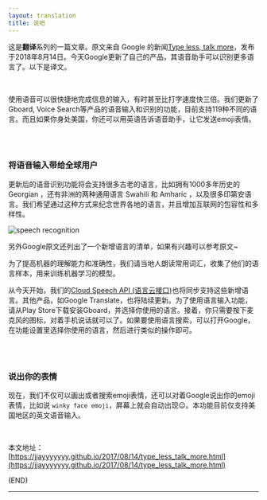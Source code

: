 ```yaml
---
layout: translation
title: 说吧
---
```



这是**翻译**系列的一篇文章。原文来自 Google 的新闻[Type less, talk more](https://www.blog.google/products/search/type-less-talk-more/)，发布于2018年8月14日。今天Google更新了自己的产品，其语音助手可以识别更多语言了。以下是译文。

<br/>

使用语音可以很快捷地完成信息的输入，有时甚至比打字速度快三倍。我们更新了Gboard, Voice Search等产品的语音输入和识别的功能，目前支持119种不同的语言。而且如果你身处美国，你还可以用英语告诉语音助手，让它发送emoji表情。

<br/><br/>

###	将语音输入带给全球用户

更新后的语音识别功能将会支持很多古老的语言，比如拥有1000多年历史的 Georgian ，还有非洲的两种通用语言 Swahili 和 Amharic ，以及很多印第安语言。我们希望通过这种方式来纪念世界各地的语言，并且增加互联网的包容性和多样性。

![speech recognition](https://storage.googleapis.com/gweb-uniblog-publish-prod/original_images/speech_recognition%2520%25281%2529.gif)

另外Google原文还列出了一个新增语言的清单，如果有兴趣可以参考原文~

为了提高机器的理解能力和准确性，我们请当地人朗读常用词汇，收集了他们的语言样本，用来训练机器学习的模型。

从今天开始，我们的[Cloud Speech API (语言云接口)](https://cloudplatform.googleblog.com/2017/08/Cloud-Speech-API-improves-longform-audio-recognition-and-adds-30-new-language-variants.html)也将同步支持这些新增语言。其他产品，如Google Translate，也将陆续更新。为了使用语言输入功能，请从Play Store下载安装Gboard，并选择你使用的语言。接着，你只需要按下麦克风的图标，对着手机说话就可以了。如果要使用语言搜索，可以打开Google，在功能设置里选择你使用的语言，然后进行类似的操作即可。

<br/><br/>

###	说出你的表情

现在，我们不仅可以画出或者搜索emoji表情，还可以对着Google说出你的emoji表情，比如说 `winky face emoji`，屏幕上就会自动出现😉。本功能目前仅支持美国地区的英文语音输入。

<br/>

本文地址：[https://jjayyyyyyy.github.io/2017/08/14/type_less_talk_more.html](https://jjayyyyyyy.github.io/2017/08/14/type_less_talk_more.html)

(END)

---
